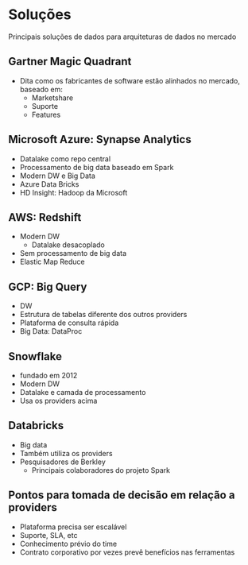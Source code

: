 # Soluções

Principais soluções de dados para arquiteturas de dados no mercado

## Gartner Magic Quadrant
- Dita como os fabricantes de software estão alinhados no mercado, baseado em:
    - Marketshare
    - Suporte
    - Features

## Microsoft Azure: Synapse Analytics
- Datalake como repo central
- Processamento de big data baseado em Spark
- Modern DW e Big Data
- Azure Data Bricks
- HD Insight: Hadoop da Microsoft

## AWS: Redshift
- Modern DW
    - Datalake desacoplado
- Sem processamento de big data
- Elastic Map Reduce

## GCP: Big Query
- DW
- Estrutura de tabelas diferente dos outros providers
- Plataforma de consulta rápida
- Big Data: DataProc

## Snowflake
- fundado em 2012
- Modern DW
- Datalake e camada de processamento
- Usa os providers acima

## Databricks
- Big data
- Também utiliza os providers
- Pesquisadores de Berkley
    - Principais colaboradores do projeto Spark


## Pontos para tomada de decisão em relação a providers
- Plataforma precisa ser escalável
- Suporte, SLA, etc
- Conhecimento prévio do time
- Contrato corporativo por vezes prevê benefícios nas ferramentas

